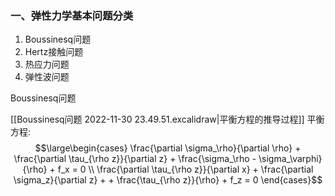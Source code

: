 ### 一、弹性力学基本问题分类

1. Boussinesq问题
2. Hertz接触问题
3. 热应力问题
4. 弹性波问题


Boussinesq问题

[[Boussinesq问题 2022-11-30 23.49.51.excalidraw|平衡方程的推导过程]]
平衡方程: 
$$\large\begin{cases}
\frac{\partial \sigma_\rho}{\partial \rho} + \frac{\partial \tau_{\rho z}}{\partial z} + \frac{\sigma_\rho - \sigma_\varphi}{\rho} + f_x = 0 \\
\frac{\partial \tau_{\rho z}}{\partial x} + \frac{\partial \sigma_z}{\partial z} + + \frac{\tau_{\rho z}}{\rho} + f_z = 0
\end{cases}$$

